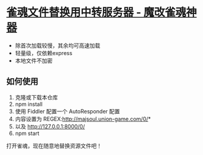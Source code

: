 # [雀魂文件替换用中转服务器 - 魔改雀魂神器](https://github.com/iamapig120/majsoul-custorm-server)

- 除首次加载较慢，其余均可高速加载
- 轻量级，仅依赖express
- 本地文件不加密

## 如何使用

1. 克隆或下载本仓库
2. npm install
3. 使用 Fiddler 配置一个 AutoResponder 配置
4. 内容设置为 REGEX:http://majsoul.union-game.com/0/*
5. 以及 http://127.0.0.1:8000/0/
6. npm start

打开雀魂，现在随意地替换资源文件吧！